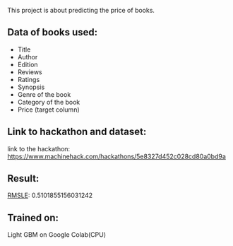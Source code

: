 This project is about predicting the price of books.
## Data of books used:
* Title           
* Author          
* Edition         
* Reviews         
* Ratings         
* Synopsis        
* Genre of the book
* Category of the book
* Price (target column)

## Link to hackathon and dataset:
link to the hackathon: https://www.machinehack.com/hackathons/5e8327d452c028cd80a0bd9a

## Result:
[RMSLE](https://scikit-learn.org/stable/modules/generated/sklearn.metrics.mean_squared_log_error.html): 0.5101855156031242

## Trained on:
Light GBM on Google Colab(CPU)
